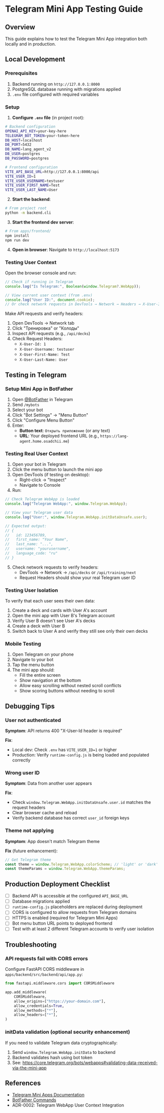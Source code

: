 # Telegram Mini App Testing Guide

## Overview

This guide explains how to test the Telegram Mini App integration both locally and in production.

## Local Development

### Prerequisites
1. Backend running on `http://127.0.0.1:8000`
2. PostgreSQL database running with migrations applied
3. `.env` file configured with required variables

### Setup

1. **Configure `.env` file** (in project root):
```bash
# Backend configuration
OPENAI_API_KEY=your-key-here
TELEGRAM_BOT_TOKEN=your-token-here
DB_HOST=localhost
DB_PORT=5432
DB_NAME=lang_agent_v2
DB_USER=postgres
DB_PASSWORD=postgres

# Frontend configuration
VITE_API_BASE_URL=http://127.0.0.1:8000/api
VITE_USER_ID=1
VITE_USER_USERNAME=testuser
VITE_USER_FIRST_NAME=Test
VITE_USER_LAST_NAME=User
```

2. **Start the backend**:
```bash
# From project root
python -m backend.cli
```

3. **Start the frontend dev server**:
```bash
# From apps/frontend/
npm install
npm run dev
```

4. **Open in browser**: Navigate to `http://localhost:5173`

### Testing User Context

Open the browser console and run:
```javascript
// Check if running in Telegram
console.log("Is Telegram:", Boolean(window.Telegram?.WebApp));

// View current user context (from .env)
console.log("User ID:", document.cookie);
// Or check network requests in DevTools → Network → Headers → X-User-Id
```

Make API requests and verify headers:
1. Open DevTools → Network tab
2. Click "Тренировка" or "Колоды"
3. Inspect API requests (e.g., `/api/decks`)
4. Check Request Headers:
   - `X-User-Id: 1`
   - `X-User-Username: testuser`
   - `X-User-First-Name: Test`
   - `X-User-Last-Name: User`

## Testing in Telegram

### Setup Mini App in BotFather

1. Open [@BotFather](https://t.me/botfather) in Telegram
2. Send `/mybots`
3. Select your bot
4. Click "Bot Settings" → "Menu Button"
5. Click "Configure Menu Button"
6. Enter:
   - **Button text**: `Открыть приложение` (or any text)
   - **URL**: Your deployed frontend URL (e.g., `https://lang-agent.home.osadchii.me`)

### Testing Real User Context

1. Open your bot in Telegram
2. Click the menu button to launch the mini app
3. Open DevTools (if testing on desktop):
   - Right-click → "Inspect"
   - Navigate to Console
4. Run:
```javascript
// Check Telegram WebApp is loaded
console.log("Telegram WebApp:", window.Telegram.WebApp);

// View your Telegram user data
console.log("User:", window.Telegram.WebApp.initDataUnsafe.user);

// Expected output:
// {
//   id: 123456789,
//   first_name: "Your Name",
//   last_name: "...",
//   username: "yourusername",
//   language_code: "ru"
// }
```

5. Check network requests to verify headers:
   - DevTools → Network → `/api/decks` or `/api/training/next`
   - Request Headers should show your real Telegram user ID

### Testing User Isolation

To verify that each user sees their own data:

1. Create a deck and cards with User A's account
2. Open the mini app with User B's Telegram account
3. Verify User B doesn't see User A's decks
4. Create a deck with User B
5. Switch back to User A and verify they still see only their own decks

### Mobile Testing

1. Open Telegram on your phone
2. Navigate to your bot
3. Tap the menu button
4. The mini app should:
   - Fill the entire screen
   - Show navigation at the bottom
   - Allow easy scrolling without nested scroll conflicts
   - Show scoring buttons without needing to scroll

## Debugging Tips

### User not authenticated
**Symptom**: API returns 400 "X-User-Id header is required"

**Fix**:
- Local dev: Check `.env` has `VITE_USER_ID=1` or higher
- Production: Verify `runtime-config.js` is being loaded and populated correctly

### Wrong user ID
**Symptom**: Data from another user appears

**Fix**:
- Check `window.Telegram.WebApp.initDataUnsafe.user.id` matches the request headers
- Clear browser cache and reload
- Verify backend database has correct `user_id` foreign keys

### Theme not applying
**Symptom**: App doesn't match Telegram theme

**Fix** (future enhancement):
```javascript
// Get Telegram theme
const theme = window.Telegram.WebApp.colorScheme; // 'light' or 'dark'
const themeParams = window.Telegram.WebApp.themeParams;
```

## Production Deployment Checklist

- [ ] Backend API is accessible at the configured `API_BASE_URL`
- [ ] Database migrations applied
- [ ] `runtime-config.js` placeholders are replaced during deployment
- [ ] CORS is configured to allow requests from Telegram domains
- [ ] HTTPS is enabled (required for Telegram Mini Apps)
- [ ] Bot menu button URL points to deployed frontend
- [ ] Test with at least 2 different Telegram accounts to verify user isolation

## Troubleshooting

### API requests fail with CORS errors
Configure FastAPI CORS middleware in `apps/backend/src/backend/api/app.py`:
```python
from fastapi.middleware.cors import CORSMiddleware

app.add_middleware(
    CORSMiddleware,
    allow_origins=["https://your-domain.com"],
    allow_credentials=True,
    allow_methods=["*"],
    allow_headers=["*"],
)
```

### initData validation (optional security enhancement)
If you need to validate Telegram data cryptographically:
1. Send `window.Telegram.WebApp.initData` to backend
2. Backend validates hash using bot token
3. See: https://core.telegram.org/bots/webapps#validating-data-received-via-the-mini-app

## References

- [Telegram Mini Apps Documentation](https://core.telegram.org/bots/webapps)
- [BotFather Commands](https://core.telegram.org/bots#botfather)
- ADR-0002: Telegram WebApp User Context Integration
